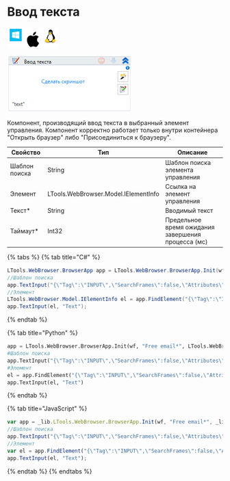 # Ввод текста

![](<../../../.gitbook/assets/image (100) (1) (1) (1) (1) (1) (1) (1) (2) (74).png>)

![](<../../../.gitbook/assets/image (292).png>)

Компонент, производящий ввод текста в выбранный элемент управления. Компонент корректно работает только внутри контейнера "Открыть браузер" либо "Присоединиться к браузеру".

| Свойство      | Тип                                  | Описание                                           |
| ------------- | ------------------------------------ | -------------------------------------------------- |
| Шаблон поиска | String                               | Шаблон поиска элемента управления                  |
| Элемент       | LTools.WebBrowser.Model.IElementInfo | Ссылка на элемент управления                       |
| Текст\*       | String                               | Вводимый текст                                     |
| Таймаут\*     | Int32                                | Предельное время ожидания завершения процесса (мс) |

{% tabs %}
{% tab title="C#" %}
```csharp
LTools.WebBrowser.BrowserApp app = LTools.WebBrowser.BrowserApp.Init(wf, "Free email*", LTools.WebBrowser.Model.BrowserTypes_Short.IE);
//Шаблон поиска
app.TextInput("{\"Tag\":\"INPUT\",\"SearchFrames\":false,\"Attributes\":[{\"Key\":\"CLASS\",\"Value\":\"textbox js-hide-label\"},{\"Key\":\"ID\",\"Value\":\"header-search-input\"}]}", "Text");
//Элемент
LTools.WebBrowser.Model.IElementInfo el = app.FindElement("{\"Tag\":\"INPUT\",\"SearchFrames\":false,\"Attributes\":[{\"Key\":\"CLASS\",\"Value\":\"textbox js-hide-label\"},{\"Key\":\"ID\",\"Value\":\"header-search-input\"}]}");
app.TextInput(el, "Text");
```
{% endtab %}

{% tab title="Python" %}
```python
app = LTools.WebBrowser.BrowserApp.Init(wf, "Free email*", LTools.WebBrowser.Model.BrowserTypes_Short.IE)
#Шаблон поиска
app.TextInput("{\"Tag\":\"INPUT\",\"SearchFrames\":false,\"Attributes\":[{\"Key\":\"CLASS\",\"Value\":\"textbox js-hide-label\"},{\"Key\":\"ID\",\"Value\":\"header-search-input\"}]}", "Text")
#Элемент
el = app.FindElement("{\"Tag\":\"INPUT\",\"SearchFrames\":false,\"Attributes\":[{\"Key\":\"CLASS\",\"Value\":\"textbox js-hide-label\"},{\"Key\":\"ID\",\"Value\":\"header-search-input\"}]}")
app.TextInput(el, "Text")
```
{% endtab %}

{% tab title="JavaScript" %}
```javascript
var app = _lib.LTools.WebBrowser.BrowserApp.Init(wf, "Free email*", _lib.LTools.WebBrowser.Model.BrowserTypes_Short.IE);
//Шаблон поиска
app.TextInput("{\"Tag\":\"INPUT\",\"SearchFrames\":false,\"Attributes\":[{\"Key\":\"CLASS\",\"Value\":\"textbox js-hide-label\"},{\"Key\":\"ID\",\"Value\":\"header-search-input\"}]}", "Text");
//Элемент
var el = app.FindElement("{\"Tag\":\"INPUT\",\"SearchFrames\":false,\"Attributes\":[{\"Key\":\"CLASS\",\"Value\":\"textbox js-hide-label\"},{\"Key\":\"ID\",\"Value\":\"header-search-input\"}]}");
app.TextInput(el, "Text");	
```
{% endtab %}
{% endtabs %}

